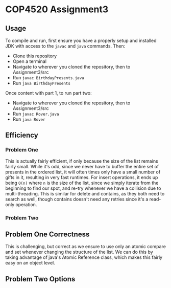 # COP4520 Assignment3

## Usage
To compile and run, first ensure you have a properly setup and installed JDK with access to the `javac` and `java` commands. Then:
* Clone this repository
* Open a terminal
* Navigate to wherever you cloned the repository, then to Assignment3/src
* Run `javac BirthdayPresents.java`
* Run `java BirthdayPresents`

Once content with part 1, to run part two:
* Navigate to wherever you cloned the repository, then to Assignment3/src
* Run `javac Rover.java`
* Run `java Rover`


## Efficiency

### Problem One
This is actually fairly efficient, if only because the size of the list remains fairly small. While it's odd, since we never have to buffer the entire set of presents in the ordered list, it will often times only have a small number of gifts in it, resulting in very fast runtimes. For insert operations, it ends up being `O(n)` where `n` is the size of the list, since we simply iterate from the beginning to find our spot, and re-try whenever we have a collision due to multi-threading. This is similar for delete and contains, as they both need to search as well, though contains doesn't need any retries since it's a read-only operation.

### Problem Two



## Problem One Correctness

This is challenging, but correct as we ensure to use only an atomic compare and set whenever changing the structure of the list. We can do this by taking advantage of java's Atomic Reference class, which makes this fairly easy on an object level.

## Problem Two Options




